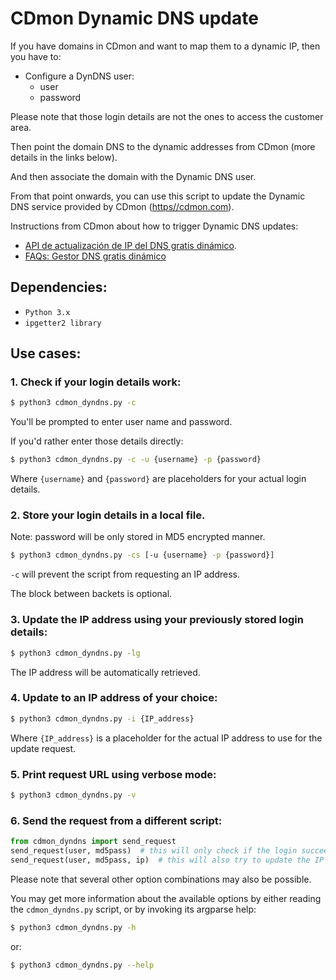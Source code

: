 # CDmon Dynamic DNS update
If you have domains in CDmon and want to map them to a dynamic IP, then you have to:
- Configure a DynDNS user:
  - user
  - password

Please note that those login details are not the ones to access the customer area.

Then point the domain DNS to the dynamic addresses from CDmon  (more details in the links below).

And then associate the domain with the Dynamic DNS user.

From that point onwards, you can use this script to update the Dynamic DNS service provided by CDmon ([https//cdmon.com](https//cdmon.com)).

Instructions from CDmon about how to trigger Dynamic DNS updates:
- [API de actualización de IP del DNS gratis dinámico](https://ticket.cdmon.com/es/support/solutions/articles/7000005922-api-de-actualizaci%c3%b3n-de-ip-del-dns-gratis-din%c3%a1mico?set_locale=2&_ga=2.261179533.1883837017.1609418615-1272155764.1496775312).
- [FAQs: Gestor DNS gratis dinámico](https://ticket.cdmon.com/es/support/solutions/articles/7000005916-faqs-gestor-dns-gratis-din%C3%A1mico)

## Dependencies:
* ```Python 3.x```
* ```ipgetter2 library```

## Use cases:
### 1. Check if your login details work:
```bash
$ python3 cdmon_dyndns.py -c
``` 
You'll be prompted to enter user name and password.

If you'd rather enter those details directly:
```bash
$ python3 cdmon_dyndns.py -c -u {username} -p {password}
```
Where ```{username}``` and ```{password}``` are placeholders for your actual login details.

### 2. Store your login details in a local file.

Note: password will be only stored in MD5 encrypted manner.
```bash
$ python3 cdmon_dyndns.py -cs [-u {username} -p {password}]
```
```-c``` will prevent the script from requesting an IP address.

The block between backets is optional.

### 3. Update the IP address using your previously stored login details:
```bash
$ python3 cdmon_dyndns.py -lg
```
The IP address will be automatically retrieved.

### 4. Update to an IP address of your choice:
```bash
$ python3 cdmon_dyndns.py -i {IP_address}
```
Where ```{IP_address}``` is a placeholder for the actual IP address to use for the update request.

### 5. Print request URL using verbose mode:
```bash
$ python3 cdmon_dyndns.py -v
```

### 6. Send the request from a different script:
```python
from cdmon_dyndns import send_request
send_request(user, md5pass)  # this will only check if the login succeeds
send_request(user, md5pass, ip)  # this will also try to update the IP
```

Please note that several other option combinations may also be possible.

You may get more information about the available options by either reading
the ```cdmon_dyndns.py``` script, or by invoking its argparse help:
```bash
$ python3 cdmon_dyndns.py -h
```
or:

```bash
$ python3 cdmon_dyndns.py --help
```

